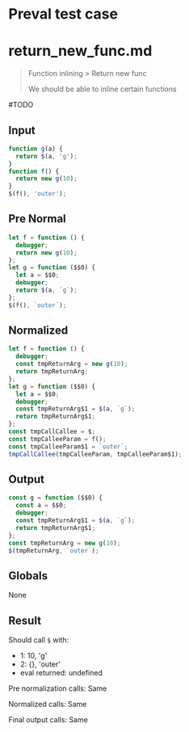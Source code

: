 # Preval test case

# return_new_func.md

> Function inlining > Return new func
>
> We should be able to inline certain functions

#TODO

## Input

`````js filename=intro
function g(a) {
  return $(a, 'g');
}
function f() {
  return new g(10);
}
$(f(), 'outer');
`````

## Pre Normal

`````js filename=intro
let f = function () {
  debugger;
  return new g(10);
};
let g = function ($$0) {
  let a = $$0;
  debugger;
  return $(a, `g`);
};
$(f(), `outer`);
`````

## Normalized

`````js filename=intro
let f = function () {
  debugger;
  const tmpReturnArg = new g(10);
  return tmpReturnArg;
};
let g = function ($$0) {
  let a = $$0;
  debugger;
  const tmpReturnArg$1 = $(a, `g`);
  return tmpReturnArg$1;
};
const tmpCallCallee = $;
const tmpCalleeParam = f();
const tmpCalleeParam$1 = `outer`;
tmpCallCallee(tmpCalleeParam, tmpCalleeParam$1);
`````

## Output

`````js filename=intro
const g = function ($$0) {
  const a = $$0;
  debugger;
  const tmpReturnArg$1 = $(a, `g`);
  return tmpReturnArg$1;
};
const tmpReturnArg = new g(10);
$(tmpReturnArg, `outer`);
`````

## Globals

None

## Result

Should call `$` with:
 - 1: 10, 'g'
 - 2: {}, 'outer'
 - eval returned: undefined

Pre normalization calls: Same

Normalized calls: Same

Final output calls: Same
